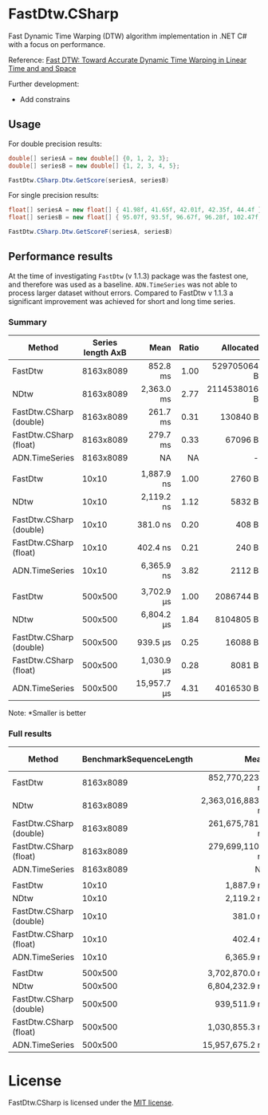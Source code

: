 # FastDtw.CSharp

Fast Dynamic Time Warping (DTW) algorithm implementation in .NET C# with a focus on performance.

Reference: [Fast DTW: Toward Accurate Dynamic Time Warping in Linear Time and and Space](https://cs.fit.edu/~pkc/papers/tdm04.pdf) 

Further development:

- Add constrains

## Usage

For double precision results:

```csharp
double[] seriesA = new double[] {0, 1, 2, 3};
double[] seriesB = new double[] {1, 2, 3, 4, 5};

FastDtw.CSharp.Dtw.GetScore(seriesA, seriesB)
```

For single precision results:

```csharp
float[] seriesA = new float[] { 41.98f, 41.65f, 42.01f, 42.35f, 44.4f };
float[] seriesB = new float[] { 95.07f, 93.5f, 96.67f, 96.28f, 102.47f, 94.24f, 95.12f, 87.06f };

FastDtw.CSharp.Dtw.GetScoreF(seriesA, seriesB)
```

## Performance results

At the time of investigating `FastDtw` (v 1.1.3) package was the fastest one, and therefore was used as a baseline. `ADN.TimeSeries` was not able to process larger dataset without errors. Compared to FastDtw v 1.1.3 a significant improvement was achieved for short and long time series. 

### Summary

|                    Method | Series length AxB |               Mean | Ratio |    Allocated | Alloc Ratio |
|-------------------------- |------------------------ |-------------------:|------:|-------------:|------------:|
|                   FastDtw |               8163x8089 |   852.8 ms |  1.00 |  529705064 B |       1.000 |
|                      NDtw |               8163x8089 | 2,363.0 ms |  2.77 | 2114538016 B |       3.992 |
|   FastDtw.CSharp (double) |               8163x8089 |   261.7 ms |  0.31 |     130840 B |       0.000 |
|    FastDtw.CSharp (float) |               8163x8089 |   279.7 ms |  0.33 |      67096 B |       0.000 |
|            ADN.TimeSeries |               8163x8089 |                 NA | NA |            - |           ? |
|                           |                         |                    |              |             |
|                   FastDtw |                   10x10 |         1,887.9 ns |  1.00 |       2760 B |        1.00 |
|                      NDtw |                   10x10 |         2,119.2 ns |  1.12 |       5832 B |        2.11 |
|   FastDtw.CSharp (double) |                   10x10 |           381.0 ns |  0.20 |        408 B |        0.15 |
|    FastDtw.CSharp (float) |                   10x10 |           402.4 ns |  0.21 |        240 B |        0.09 |
|            ADN.TimeSeries |                   10x10 |         6,365.9 ns |  3.82 |       2112 B |        0.77 |
|                           |                         |                    |       |              |             |
|                   FastDtw |                 500x500 |     3,702.9 µs |  1.00 |    2086744 B |       1.000 |
|                      NDtw |                 500x500 |     6,804.2 µs |  1.84 |    8104805 B |       3.884 |
|   FastDtw.CSharp (double) |                 500x500 |       939.5 µs |  0.25 |      16088 B |       0.008 |
|    FastDtw.CSharp (float) |                 500x500 |     1,030.9 µs |  0.28 |       8081 B |       0.004 |
|            ADN.TimeSeries |                 500x500 |    15,957.7 µs |  4.31 |    4016530 B |       1.925 |

Note: *Smaller is better

### Full results

|                    Method | BenchmarkSequenceLength |               Mean |            Error |           StdDev | Ratio | RatioSD |        Gen0 |        Gen1 |      Gen2 |    Allocated | Alloc Ratio |
|-------------------------- |------------------------ |-------------------:|-----------------:|-----------------:|------:|--------:|------------:|------------:|----------:|-------------:|------------:|
|                   FastDtw |               8163x8089 |   852,770,223.1 ns | 14,650,159.15 ns | 12,233,546.40 ns |  1.00 |    0.00 |           - |           - |         - |  529705064 B |       1.000 |
|                      NDtw |               8163x8089 | 2,363,016,883.3 ns | 24,067,817.16 ns | 18,790,568.52 ns |  2.77 |    0.04 | 340000.0000 | 175000.0000 | 7000.0000 | 2114538016 B |       3.992 |
|   FastDtw.CSharp (double) |               8163x8089 |   261,675,781.1 ns |  5,174,377.41 ns |  8,786,485.53 ns |  0.31 |    0.01 |           - |           - |         - |     130840 B |       0.000 |
|    FastDtw.CSharp (float) |               8163x8089 |   279,699,110.0 ns |  5,400,750.08 ns |  5,051,864.97 ns |  0.33 |    0.01 |           - |           - |         - |      67096 B |       0.000 |
|            ADN.TimeSeries |               8163x8089 |                 NA |               NA |               NA |     ? |       ? |           - |           - |         - |            - |           ? |
|                           |                         |                    |                  |                  |       |         |             |             |           |              |             |
|                   FastDtw |                   10x10 |         1,887.9 ns |         36.80 ns |         34.43 ns |  1.00 |    0.00 |      0.4387 |      0.0019 |         - |       2760 B |        1.00 |
|                      NDtw |                   10x10 |         2,119.2 ns |         22.72 ns |         18.97 ns |  1.12 |    0.02 |      0.9270 |      0.0191 |         - |       5832 B |        2.11 |
|   FastDtw.CSharp (double) |                   10x10 |           381.0 ns |          1.78 ns |          1.39 ns |  0.20 |    0.00 |      0.0648 |           - |         - |        408 B |        0.15 |
|    FastDtw.CSharp (float) |                   10x10 |           402.4 ns |          2.85 ns |          2.67 ns |  0.21 |    0.00 |      0.0381 |           - |         - |        240 B |        0.09 |
|            ADN.TimeSeries |                   10x10 |         6,365.9 ns |        351.47 ns |      1,025.26 ns |  3.82 |    0.83 |      0.3357 |           - |         - |       2112 B |        0.77 |
|                           |                         |                    |                  |                  |       |         |             |             |           |              |             |
|                   FastDtw |                 500x500 |     3,702,870.0 ns |     27,765.07 ns |     25,971.46 ns |  1.00 |    0.00 |    496.0938 |    496.0938 |  496.0938 |    2086744 B |       1.000 |
|                      NDtw |                 500x500 |     6,804,232.9 ns |    114,975.57 ns |     89,765.37 ns |  1.84 |    0.03 |   1335.9375 |    671.8750 |  257.8125 |    8104805 B |       3.884 |
|   FastDtw.CSharp (double) |                 500x500 |       939,511.9 ns |      5,399.81 ns |      4,509.08 ns |  0.25 |    0.00 |      1.9531 |           - |         - |      16088 B |       0.008 |
|    FastDtw.CSharp (float) |                 500x500 |     1,030,855.3 ns |     18,986.04 ns |     15,854.20 ns |  0.28 |    0.00 |           - |           - |         - |       8081 B |       0.004 |
|            ADN.TimeSeries |                 500x500 |    15,957,675.2 ns |    224,745.02 ns |    199,230.60 ns |  4.31 |    0.07 |    968.7500 |    968.7500 |  968.7500 |    4016530 B |       1.925 |

# License

FastDtw.CSharp is licensed under the [MIT license](https://github.com/kkartavenka/FastDtw.CSharp/blob/master/LICENSE.txt).
